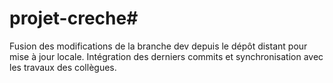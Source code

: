 # projet-creche#   
 
 Fusion des modifications de la branche dev depuis le dépôt distant pour mise à jour locale.
Intégration des derniers commits et synchronisation avec les travaux des collègues.